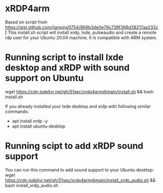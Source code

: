 # xRDP4arm
Based on script from https://gist.github.com/jianping0754/869b3de0e79c738f368d38217aa233cf
This install.sh script will install xrdp, lxde, pulseaudio and create a remote rdp user for your Ubuntu 20.04 machine. It is compatible with ARM system.

# Running script to install lxde desktop and xRDP with sound support on Ubuntu
wget https://cdn.jsdelivr.net/gh/51sec/xrdp4arm@main/install.sh && bash install.sh

If you already installed your lxde desktop and xrdp with following similar commands:
- apt install xrdp -y
- apt install ubuntu-desktop

# Running scipt to add xRDP sound support
You can run this command to add sound support to your Ubuntu desktop:
wget https://cdn.jsdelivr.net/gh/51sec/xrdp4arm@main/install_xrdp_audio.sh && bash install_xrdp_audio.sh




